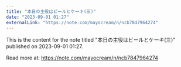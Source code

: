 ```yaml
---
title: "本日の主役はビールとケーキ(三)"
date: "2023-09-01 01:27"
externalLink: "https://note.com/mayocream/n/ncb7847964274"
---
```


This is the content for the note titled "本日の主役はビールとケーキ(三)" published on 2023-09-01 01:27.

Read more at: https://note.com/mayocream/n/ncb7847964274
